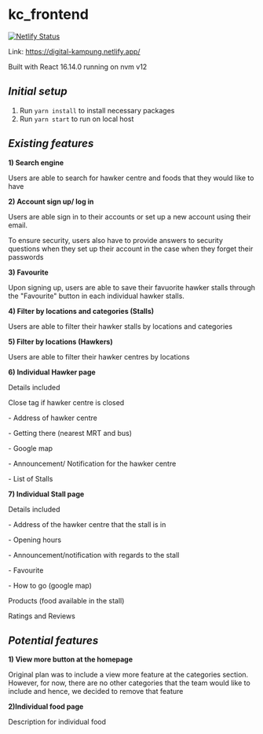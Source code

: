 # kc_frontend

[![Netlify Status](https://api.netlify.com/api/v1/badges/2822f9b2-8046-4b3d-bd20-bc166e478928/deploy-status)](https://app.netlify.com/sites/digital-kampung/deploys)

Link: https://digital-kampung.netlify.app/

Built with React 16.14.0 running on nvm v12

## ***Initial setup***
1) Run `yarn install` to install necessary packages
2) Run `yarn start` to run on local host


## ***Existing features***

**1) Search engine**
  <p> Users are able to search for hawker centre and foods that they would like to have </p>
  
 
**2) Account sign up/ log in**
  <p> Users are able sign in to their accounts or set up a new account using their email.</p>
  <p> To ensure security, users also have to provide answers to security questions when they set up their account in the case when they forget their passwords </p>
  
  
**3) Favourite**
  <p> Upon signing up, users are able to save their favuorite hawker stalls through the "Favourite" button in each individual hawker stalls. </p>

**4) Filter by locations and categories (Stalls)**
  <p> Users are able to filter their hawker stalls by locations and categories </p>
  
**5) Filter by locations (Hawkers)**
  <p> Users are able to filter their hawker centres by locations</p>
  
**6) Individual Hawker page**
 <p> Details included</p>
 <p> Close tag if hawker centre is closed </p> 
 <p> - Address of hawker centre</p>
 <p> - Getting there (nearest MRT and bus) </p>
 <p> - Google map </p>
 <p> - Announcement/ Notification for the hawker centre </p>
 <p> - List of Stalls </p> 
 
**7) Individual Stall page**
  <p> Details included</p>
 <p> - Address of the hawker centre that the stall is in </p>
 <p> - Opening hours </p>
 <p> - Announcement/notification with regards to the stall </p>
 <p> - Favourite </p>
 <p> - How to go (google map) </p>
 <p> Products (food available in the stall) </p> 
 <p> Ratings and Reviews </p> 
 

## ***Potential features***
 
 **1) View more button at the homepage**
  <p> Original plan was to include a view more feature at the categories section. However, for now, there are no other categories that the team would like to include and hence, we decided to remove that feature </p>

 **2)Individual food page**
  <p> Description for individual food </p>
